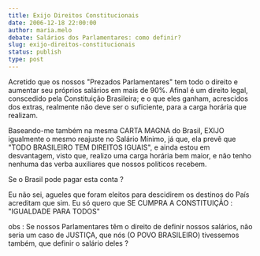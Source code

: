 ```yaml
---
title: Exijo Direitos Constitucionais
date: 2006-12-18 22:00:00
author: maria.melo
debate: Salários dos Parlamentares: como definir?
slug: exijo-direitos-constitucionais
status: publish 
type: post
---
```


Acretido que os nossos "Prezados Parlamentares" tem todo o direito e aumentar seu próprios salários em mais de 90%. Afinal é um direito legal, conscedido pela Constituição Brasileira; e o que eles ganham, acrescidos dos extras, realmente não deve ser o suficiente, para a carga horária que realizam.  

 Baseando-me também na mesma CARTA MAGNA do Brasil, EXIJO igualmente o mesmo reajuste no Salário Mínimo, já que, ela prevê que "TODO BRASILEIRO TEM DIREITOS IGUAIS", e ainda estou em desvantagem, visto que, realizo uma carga horária bem maior, e não tenho nenhuma das verba auxiliares que nossos políticos recebem.  

 Se o Brasil pode pagar esta conta ?  

 Eu não sei, agueles que foram eleitos para descidirem os destinos do País acreditam que sim. Eu só quero que SE CUMPRA A CONSTITUIÇÃO : "IGUALDADE PARA TODOS"  

obs : Se nossos Parlamentares têm o direito de definir nossos salários, não seria um caso de JUSTIÇA, que nós (O POVO BRASILEIRO) tivessemos também, que definir o salário deles ?
